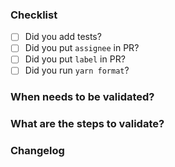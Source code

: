 ### Checklist

- [ ] Did you add tests?
- [ ] Did you put `assignee` in PR?
- [ ] Did you put `label` in PR?
- [ ] Did you run `yarn format`?

### When needs to be validated?

<!--

What needs to be tested to pass this PR?

Example:
Validate that when activating the dark mode, the entire app has dark tones.

-->

### What are the steps to validate?

<!--

What steps should I take to view the changes?

Example:
1. Log in
2. Open app settings
3. Press on "Appearance" option
4. Activate dark mode

-->

<!-- ## Screenshot

Add a screenshot of the changes (optional)

Template:

| Before | After |
|--------|-------|
|        |       |

-->

### Changelog

<!--

What were the changes made? (in Portuguese)

Template:
- private: [<Feature>] <Detailed Description>
- public: [<Feature>] <Simple Description>

Example:
- private: [Configurações] Adição do modo escuro
- public: [App] Aprimoramento da experiência

-->
